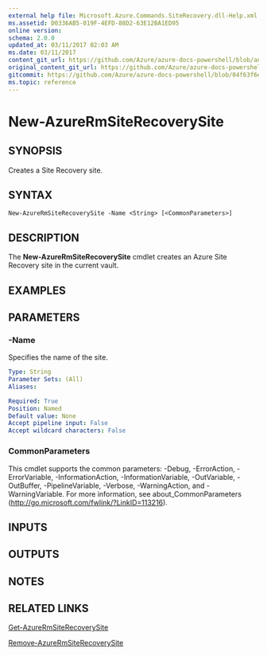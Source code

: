 ```yaml
---
external help file: Microsoft.Azure.Commands.SiteRecovery.dll-Help.xml
ms.assetid: D0336AB5-019F-4EFD-88D2-63E12BA1ED95
online version:
schema: 2.0.0
updated_at: 03/11/2017 02:03 AM
ms.date: 03/11/2017
content_git_url: https://github.com/Azure/azure-docs-powershell/blob/anne052617/azureps-cmdlets-docs/ResourceManager/AzureRM.SiteRecovery/v3.6.0/New-AzureRmSiteRecoverySite.md
original_content_git_url: https://github.com/Azure/azure-docs-powershell/blob/anne052617/azureps-cmdlets-docs/ResourceManager/AzureRM.SiteRecovery/v3.6.0/New-AzureRmSiteRecoverySite.md
gitcommit: https://github.com/Azure/azure-docs-powershell/blob/04f63f6e685743ace2c57eb157574e34e8610b1c
ms.topic: reference
---
```


# New-AzureRmSiteRecoverySite

## SYNOPSIS
Creates a Site Recovery site.

## SYNTAX

```
New-AzureRmSiteRecoverySite -Name <String> [<CommonParameters>]
```

## DESCRIPTION
The **New-AzureRmSiteRecoverySite** cmdlet creates an Azure Site Recovery site in the current vault.

## EXAMPLES

## PARAMETERS

### -Name
Specifies the name of the site.

```yaml
Type: String
Parameter Sets: (All)
Aliases: 

Required: True
Position: Named
Default value: None
Accept pipeline input: False
Accept wildcard characters: False
```

### CommonParameters
This cmdlet supports the common parameters: -Debug, -ErrorAction, -ErrorVariable, -InformationAction, -InformationVariable, -OutVariable, -OutBuffer, -PipelineVariable, -Verbose, -WarningAction, and -WarningVariable. For more information, see about_CommonParameters (http://go.microsoft.com/fwlink/?LinkID=113216).

## INPUTS

## OUTPUTS

## NOTES

## RELATED LINKS

[Get-AzureRmSiteRecoverySite](./Get-AzureRmSiteRecoverySite.md)

[Remove-AzureRmSiteRecoverySite](./Remove-AzureRmSiteRecoverySite.md)
